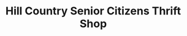 ---
title: "Hill Country Senior Citizens Thrift Shop"
url: /dripping-springs/hill-country-senior-citizens-thrift-shop/
shop: charity
---